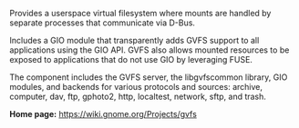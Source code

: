Provides a userspace virtual filesystem where mounts are handled by separate processes that communicate via D-Bus.

Includes a GIO module that transparently adds GVFS support to all applications using the GIO API.
GVFS also allows mounted resources to be exposed to applications that do not use GIO by leveraging FUSE.

The component includes the GVFS server, the libgvfscommon library, GIO modules,
and backends for various protocols and sources: archive, computer, dav, ftp, gphoto2, http, localtest, network, sftp, and trash.

**Home page:** <https://wiki.gnome.org/Projects/gvfs>
